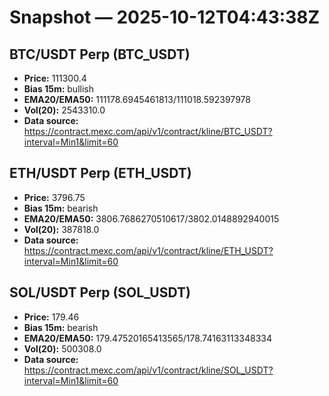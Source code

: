 # Snapshot — 2025-10-12T04:43:38Z

## BTC/USDT Perp (BTC_USDT)
- **Price:** 111300.4
- **Bias 15m:** bullish
- **EMA20/EMA50:** 111178.6945461813/111018.592397978
- **Vol(20):** 2543310.0
- **Data source:** https://contract.mexc.com/api/v1/contract/kline/BTC_USDT?interval=Min1&limit=60

## ETH/USDT Perp (ETH_USDT)
- **Price:** 3796.75
- **Bias 15m:** bearish
- **EMA20/EMA50:** 3806.7686270510617/3802.0148892940015
- **Vol(20):** 387818.0
- **Data source:** https://contract.mexc.com/api/v1/contract/kline/ETH_USDT?interval=Min1&limit=60

## SOL/USDT Perp (SOL_USDT)
- **Price:** 179.46
- **Bias 15m:** bearish
- **EMA20/EMA50:** 179.47520165413565/178.74163113348334
- **Vol(20):** 500308.0
- **Data source:** https://contract.mexc.com/api/v1/contract/kline/SOL_USDT?interval=Min1&limit=60
